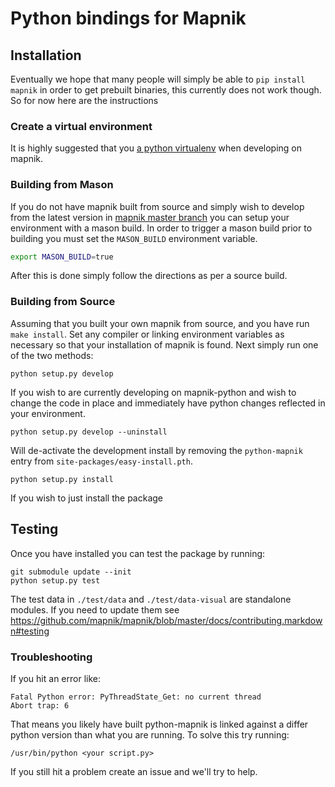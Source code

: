 
# Python bindings for Mapnik

## Installation

Eventually we hope that many people will simply be able to `pip install mapnik` in order to get prebuilt binaries,
this currently does not work though. So for now here are the instructions

### Create a virtual environment

It is highly suggested that you [a python virtualenv](http://docs.python-guide.org/en/latest/dev/virtualenvs/) when developing
on mapnik.

### Building from Mason

If you do not have mapnik built from source and simply wish to develop from the latest version in [mapnik master branch](https://github.com/mapnik/mapnik) you can setup your environment with a mason build. In order to trigger a mason build prior to building you must set the `MASON_BUILD` environment variable.

```bash
export MASON_BUILD=true
```

After this is done simply follow the directions as per a source build.

### Building from Source

Assuming that you built your own mapnik from source, and you have run `make install`. Set any compiler or linking environment variables as necessary so that your installation of mapnik is found. Next simply run one of the two methods:

```
python setup.py develop
```

If you wish to are currently developing on mapnik-python and wish to change the code in place and immediately have python changes reflected in your environment.


```
python setup.py develop --uninstall
```

Will de-activate the development install by removing the `python-mapnik` entry from `site-packages/easy-install.pth`.


```
python setup.py install
```

If you wish to just install the package

## Testing

Once you have installed you can test the package by running:

```
git submodule update --init
python setup.py test
```

The test data in `./test/data` and `./test/data-visual` are standalone modules. If you need to update them see https://github.com/mapnik/mapnik/blob/master/docs/contributing.markdown#testing


### Troubleshooting

If you hit an error like:

```
Fatal Python error: PyThreadState_Get: no current thread
Abort trap: 6
```

That means you likely have built python-mapnik is linked against a differ python version than what you are running. To solve this try running:

```
/usr/bin/python <your script.py>
```

If you still hit a problem create an issue and we'll try to help.

